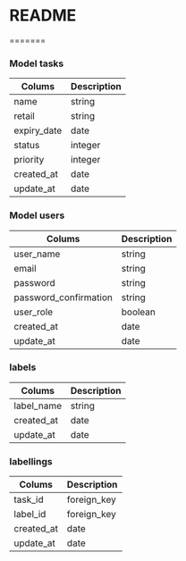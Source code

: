 # README



=======
### Model tasks

| Colums      | Description |
| ----------- | ----------- |
| name        | string      |
| retail      | string      |
| expiry_date | date        |
| status      | integer     |
| priority    | integer     |
| created_at  | date        |
| update_at   | date        |

### Model users

| Colums                   | Description |
| ------------------------ | ----------- |
| user_name                | string      |
| email                    | string      |
| password                 | string      |
| password_confirmation    | string      |
| user_role                | boolean     |
| created_at               | date        |
| update_at                | date        |

### labels

| Colums      | Description |
| ----------- | ----------- |
| label_name  | string      |
| created_at  | date        |
| update_at   | date        |

### labellings

| Colums      | Description |
| ----------- | ----------- |
| task_id     | foreign_key |
| label_id    | foreign_key |
| created_at  | date        |
| update_at   | date        |